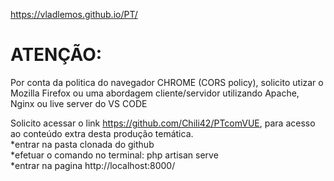 

https://vladlemos.github.io/PT/





# ATENÇÃO: 
<p>Por conta da politica do navegador CHROME (CORS policy), solicito utizar o Mozilla Firefox ou uma abordagem cliente/servidor
utilizando Apache, Nginx ou live server do VS CODE</p>

Solicito acessar o link https://github.com/Chili42/PTcomVUE, para acesso ao conteúdo extra desta produção temática.<br>
*entrar na pasta clonada do github<br>
*efetuar o comando no terminal: php artisan serve<br>
*entrar na pagina http://localhost:8000/<br>
